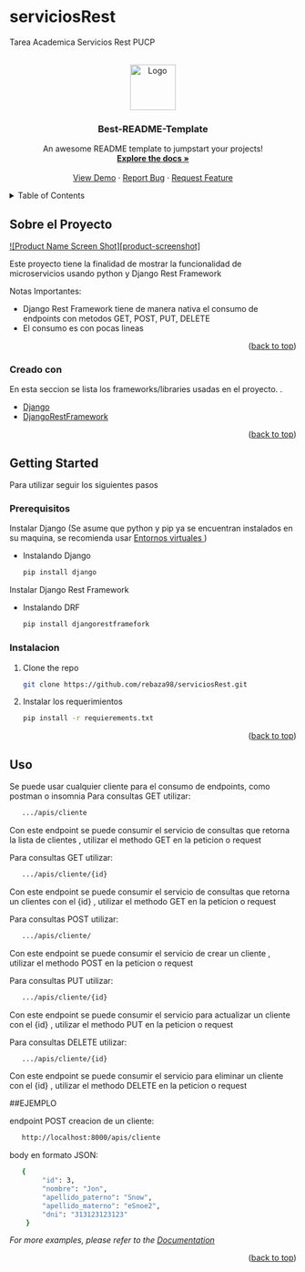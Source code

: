 # serviciosRest
Tarea Academica Servicios Rest PUCP 
<!-- Improved compatibility of back to top link: See: https://github.com/othneildrew/Best-README-Template/pull/73 -->
<a name="readme-top"></a>
<!--
*** Thanks for checking out the Best-README-Template. If you have a suggestion
*** that would make this better, please fork the repo and create a pull request
*** or simply open an issue with the tag "enhancement".
*** Don't forget to give the project a star!
*** Thanks again! Now go create something AMAZING! :D
-->



<!-- PROJECT LOGO -->
<br />
<div align="center">
  <a href="https://github.com/othneildrew/Best-README-Template">
    <img src="images/logo.png" alt="Logo" width="80" height="80">
  </a>

  <h3 align="center">Best-README-Template</h3>

  <p align="center">
    An awesome README template to jumpstart your projects!
    <br />
    <a href="https://github.com/othneildrew/Best-README-Template"><strong>Explore the docs »</strong></a>
    <br />
    <br />
    <a href="https://github.com/othneildrew/Best-README-Template">View Demo</a>
    ·
    <a href="https://github.com/othneildrew/Best-README-Template/issues">Report Bug</a>
    ·
    <a href="https://github.com/othneildrew/Best-README-Template/issues">Request Feature</a>
  </p>
</div>




<!-- TABLE OF CONTENTS -->
<details>
  <summary>Table of Contents</summary>
  <ol>
    <li>
      <a href="#about-the-project">About The Project</a>
      <ul>
        <li><a href="#built-with">Built With</a></li>
      </ul>
    </li>
    <li>
      <a href="#getting-started">Getting Started</a>
      <ul>
        <li><a href="#prerequisites">Prerequisites</a></li>
        <li><a href="#installation">Installation</a></li>
      </ul>
    </li>
    <li><a href="#usage">Usage</a></li>
    <li><a href="#roadmap">Roadmap</a></li>
    <li><a href="#contributing">Contributing</a></li>
    <li><a href="#license">License</a></li>
    <li><a href="#contact">Contact</a></li>
    <li><a href="#acknowledgments">Acknowledgments</a></li>
  </ol>
</details>



<!-- ABOUT THE PROJECT -->
## Sobre el Proyecto

[![Product Name Screen Shot][product-screenshot]](https://example.com)

Este proyecto tiene la finalidad de mostrar la funcionalidad de microservicios usando python y Django Rest Framework

Notas Importantes:
* Django Rest Framework tiene de manera nativa el consumo de endpoints con metodos GET, POST, PUT, DELETE
* El consumo es con pocas lineas


<p align="right">(<a href="#readme-top">back to top</a>)</p>



### Creado con

En esta seccion se lista los  frameworks/libraries usadas en el proyecto. .

* [Django]
* [DjangoRestFramework]

<p align="right">(<a href="#readme-top">back to top</a>)</p>



<!-- GETTING STARTED -->
## Getting Started

Para utilizar seguir los siguientes pasos
### Prerequisitos

Instalar Django (Se asume que python y pip ya se encuentran instalados en su maquina, se recomienda usar [Entornos virtuales ])
* Instalando Django
  ```sh
  pip install django
  ```
Instalar Django Rest Framework 
* Instalando DRF
  ```sh
  pip install djangorestframefork
  ```

### Instalacion

1. Clone the repo
   ```sh
   git clone https://github.com/rebaza98/serviciosRest.git
   ```
2. Instalar los requerimientos
   ```sh
   pip install -r requierements.txt
   ```

<p align="right">(<a href="#readme-top">back to top</a>)</p>



<!-- USAGE EXAMPLES -->
## Uso

Se puede usar cualquier cliente para el consumo de endpoints, como postman o insomnia
Para consultas GET utilizar:

```sh
   .../apis/cliente
```
Con este endpoint se puede consumir el servicio de consultas que retorna  la lista de clientes , utilizar el methodo GET en la peticion o request

Para consultas GET utilizar:

```sh
   .../apis/cliente/{id}
```
Con este endpoint se puede consumir el servicio de consultas que retorna  un clientes con el {id} , utilizar el methodo GET en la peticion o request

Para consultas POST utilizar:

```sh
   .../apis/cliente/
```
Con este endpoint se puede consumir el servicio de crear un cliente , utilizar el methodo POST en la peticion o request

Para consultas PUT utilizar:

```sh
   .../apis/cliente/{id}
```
Con este endpoint se puede consumir el servicio para actualizar un cliente con el {id} , utilizar el methodo PUT en la peticion o request

Para consultas DELETE utilizar:

```sh
   .../apis/cliente/{id}
```
Con este endpoint se puede consumir el servicio para eliminar un cliente con el {id} , utilizar el methodo DELETE en la peticion o request


##EJEMPLO

endpoint POST creacion de un cliente:
```sh
   http://localhost:8000/apis/cliente
```
body en formato JSON:
```sh
   {
		"id": 3,
		"nombre": "Jon",
		"apellido_paterno": "Snow",
		"apellido_materno": "eSnoe2",
		"dni": "313123123123"
	}
```



_For more examples, please refer to the [Documentation](https://example.com)_

<p align="right">(<a href="#readme-top">back to top</a>)</p>








<!-- MARKDOWN LINKS & IMAGES -->
<!-- https://www.markdownguide.org/basic-syntax/#reference-style-links -->

[Django]: https://www.djangoproject.com/
[DjangoRestFramework]: https://www.django-rest-framework.org/
[Entornos virtuales]: https://www.programaenpython.com/miscelanea/crear-entornos-virtuales-en-python/
